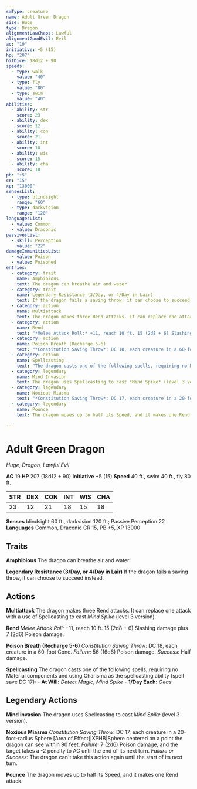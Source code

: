 ```yaml
---
smType: creature
name: Adult Green Dragon
size: Huge
type: Dragon
alignmentLawChaos: Lawful
alignmentGoodEvil: Evil
ac: "19"
initiative: +5 (15)
hp: "207"
hitDice: 18d12 + 90
speeds:
  - type: walk
    value: "40"
  - type: fly
    value: "80"
  - type: swim
    value: "40"
abilities:
  - ability: str
    score: 23
  - ability: dex
    score: 12
  - ability: con
    score: 21
  - ability: int
    score: 18
  - ability: wis
    score: 15
  - ability: cha
    score: 18
pb: "+5"
cr: "15"
xp: "13000"
sensesList:
  - type: blindsight
    range: "60"
  - type: darkvision
    range: "120"
languagesList:
  - value: Common
  - value: Draconic
passivesList:
  - skill: Perception
    value: "22"
damageImmunitiesList:
  - value: Poison
  - value: Poisoned
entries:
  - category: trait
    name: Amphibious
    text: The dragon can breathe air and water.
  - category: trait
    name: Legendary Resistance (3/Day, or 4/Day in Lair)
    text: If the dragon fails a saving throw, it can choose to succeed instead.
  - category: action
    name: Multiattack
    text: The dragon makes three Rend attacks. It can replace one attack with a use of Spellcasting to cast *Mind Spike* (level 3 version).
  - category: action
    name: Rend
    text: "*Melee Attack Roll:* +11, reach 10 ft. 15 (2d8 + 6) Slashing damage plus 7 (2d6) Poison damage."
  - category: action
    name: Poison Breath (Recharge 5-6)
    text: "*Constitution Saving Throw*: DC 18, each creature in a 60-foot Cone. *Failure:*  56 (16d6) Poison damage. *Success:*  Half damage."
  - category: action
    name: Spellcasting
    text: "The dragon casts one of the following spells, requiring no Material components and using Charisma as the spellcasting ability (spell save DC 17): - **At Will:** *Detect Magic*, *Mind Spike* - **1/Day Each:** *Geas*"
  - category: legendary
    name: Mind Invasion
    text: The dragon uses Spellcasting to cast *Mind Spike* (level 3 version).
  - category: legendary
    name: Noxious Miasma
    text: "*Constitution Saving Throw*: DC 17, each creature in a 20-foot-radius Sphere [Area of Effect]|XPHB|Sphere centered on a point the dragon can see within 90 feet. *Failure:*  7 (2d6) Poison damage, and the target takes a -2 penalty to AC until the end of its next turn. *Failure or Success*:  The dragon can't take this action again until the start of its next turn."
  - category: legendary
    name: Pounce
    text: The dragon moves up to half its Speed, and it makes one Rend attack.

---
```


# Adult Green Dragon
*Huge, Dragon, Lawful Evil*

**AC** 19
**HP** 207 (18d12 + 90)
**Initiative** +5 (15)
**Speed** 40 ft., swim 40 ft., fly 80 ft.

| STR | DEX | CON | INT | WIS | CHA |
| --- | --- | --- | --- | --- | --- |
| 23 | 12 | 21 | 18 | 15 | 18 |

**Senses** blindsight 60 ft., darkvision 120 ft.; Passive Perception 22
**Languages** Common, Draconic
CR 15, PB +5, XP 13000

## Traits

**Amphibious**
The dragon can breathe air and water.

**Legendary Resistance (3/Day, or 4/Day in Lair)**
If the dragon fails a saving throw, it can choose to succeed instead.

## Actions

**Multiattack**
The dragon makes three Rend attacks. It can replace one attack with a use of Spellcasting to cast *Mind Spike* (level 3 version).

**Rend**
*Melee Attack Roll:* +11, reach 10 ft. 15 (2d8 + 6) Slashing damage plus 7 (2d6) Poison damage.

**Poison Breath (Recharge 5-6)**
*Constitution Saving Throw*: DC 18, each creature in a 60-foot Cone. *Failure:*  56 (16d6) Poison damage. *Success:*  Half damage.

**Spellcasting**
The dragon casts one of the following spells, requiring no Material components and using Charisma as the spellcasting ability (spell save DC 17): - **At Will:** *Detect Magic*, *Mind Spike* - **1/Day Each:** *Geas*

## Legendary Actions

**Mind Invasion**
The dragon uses Spellcasting to cast *Mind Spike* (level 3 version).

**Noxious Miasma**
*Constitution Saving Throw*: DC 17, each creature in a 20-foot-radius Sphere [Area of Effect]|XPHB|Sphere centered on a point the dragon can see within 90 feet. *Failure:*  7 (2d6) Poison damage, and the target takes a -2 penalty to AC until the end of its next turn. *Failure or Success*:  The dragon can't take this action again until the start of its next turn.

**Pounce**
The dragon moves up to half its Speed, and it makes one Rend attack.
